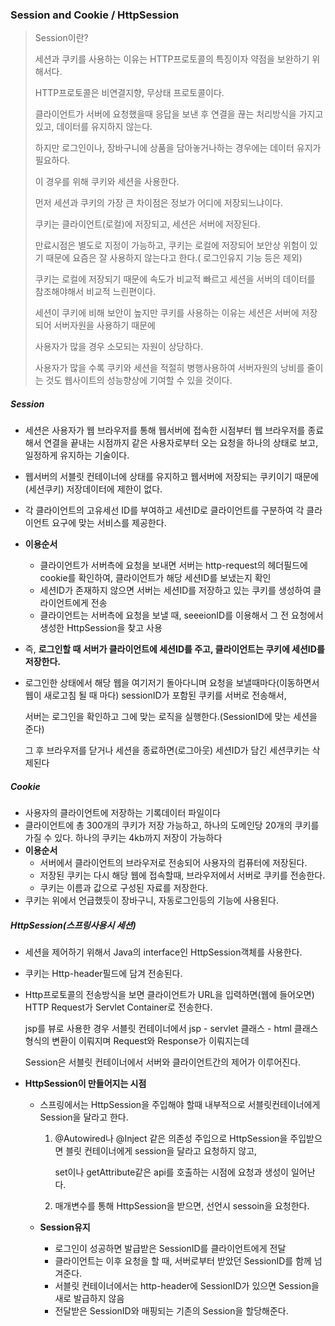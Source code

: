 ### Session and Cookie / HttpSession

> Session이란?
>
> 세션과 쿠키를 사용하는 이유는 HTTP프로토콜의 특징이자 약점을 보완하기 위해서다.
>
> HTTP프로토콜은 비연결지향, 무상태 프로토콜이다. 
>
> 클라이언트가 서버에 요청했을때 응답을 보낸 후 연결을 끊는 처리방식을 가지고 있고, 데이터를 유지하지 않는다.
>
> 하지만 로그인이나, 장바구니에 상품을 담아놓거나하는 경우에는 데이터 유지가 필요하다.
>
> 이 경우를 위해 쿠키와 세션을 사용한다. 
>
> 먼저 세션과 쿠키의 가장 큰 차이점은 정보가 어디에 저장되느냐이다.
>
> 쿠키는 클라이언트(로컬)에 저장되고, 세션은 서버에 저장된다.
>
> 만료시점은 별도로 지정이 가능하고, 쿠키는 로컬에 저장되어 보안상 위험이 있기 때문에 요즘은 잘 사용하지 않는다고 한다.( 로그인유지 기능 등은 제외)
>
> 쿠키는 로컬에 저장되기 때문에 속도가 비교적 빠르고 세션을 서버의 데이터를 참조해야해서 비교적 느린편이다.
>
> 세션이 쿠키에 비해 보안이 높지만 쿠키를 사용하는 이유는 세션은 서버에 저장되어 서버자원을 사용하기 때문에 
>
> 사용자가 많을 경우 소모되는 자원이 상당하다. 
>
> 사용자가 많을 수록 쿠키와 세션을 적절히 병행사용하여 서버자원의 낭비를 줄이는 것도 웹사이트의 성능향상에 기여할 수 있을 것이다.

##### Session

- 세션은 사용자가 웹 브라우저를 통해 웹서버에 접속한 시점부터 웹 브라우저를 종료해서 연결을 끝내는 시점까지 같은 사용자로부터 오는 요청을 하나의 상태로 보고, 일정하게 유지하는 기술이다.

- 웹서버의 서블릿 컨테이너에 상태를 유지하고 웹서버에 저장되는 쿠키이기 때문에(세션쿠키) 저장데이터에 제한이 없다.

- 각 클라이언트의 고유세선 ID를 부여하고 세션ID로 클라이언트를 구분하여 각 클라이언트 요구에 맞는 서비스를 제공한다.

- **이용순서**

  - 클라이언트가 서버측에 요청을 보내면 서버는 http-request의 헤더필드에 cookie를 확인하여, 클라이언트가 해당 세션ID를 보냈는지 확인
  - 세션ID가 존재하지 않으면 서버는 세션ID를 저장하고 있는 쿠키를 생성하여 클라이언트에게 전송
  - 클라이언트는 서버측에 요청을 보낼 때, seeeionID를 이용해서 그 전 요청에서 생성한 HttpSession을 찾고 사용

- 즉, **로그인할 때 서버가 클라이언트에 세션ID를 주고, 클라이언트는 쿠키에 세션ID를 저장한다.**

- 로그인한 상태에서 해당 웹을 여기저기 돌아다니며 요청을 보낼때마다(이동하면서 웹이 새로고침 될 때 마다) sessionID가 포함된 쿠키를 서버로 전송해서,

  서버는 로그인을 확인하고 그에 맞는 로직을 실행한다.(SessionID에 맞는 세션을 준다) 

  그 후 브라우저를 닫거나 세션을 종료하면(로그아웃) 세션ID가 담긴 세션쿠키는 삭제된다

##### Cookie

- 사용자의 클라이언트에 저장하는 기록데이터 파일이다
- 클라이언트에 총 300개의 쿠키가 저장 가능하고, 하나의 도메인당 20개의 쿠키를 가질 수 있다. 하나의 쿠키는 4kb까지 저장이 가능하다
- **이용순서**
  - 서버에서 클라이언트의 브라우저로 전송되어 사용자의 컴퓨터에 저장된다.
  - 저장된 쿠키는 다시 해당 웹에 접속할때, 브라우저에서 서버로 쿠키를 전송한다.
  - 쿠키는 이름과 값으로 구성된 자료를 저장한다.
- 쿠키는 위에서 언급했듯이 장바구니, 자동로그인등의 기능에 사용된다.

##### HttpSession(스프링사용시 세션)

- 세션을 제어하기 위해서 Java의 interface인 HttpSession객체를 사용한다.

- 쿠키는 Http-header필드에 담겨 전송된다.

- Http프로토콜의 전송방식을 보면 클라이언트가 URL을 입력하면(웹에 들어오면) HTTP Request가 Servlet Container로 전송한다.

  jsp를 뷰로 사용한 경우 서블릿 컨테이너에서 jsp - servlet 클래스 - html 클래스 형식의 변환이 이뤄지며 Request와 Response가 이뤄지는데

  Session은 서블릿 컨테이너에서 서버와 클라이언트간의 제어가 이루어진다.

- **HttpSession이 만들어지는 시점**

  - 스프링에서는 HttpSession을 주입해야 할때 내부적으로 서블릿컨테이너에게 Session을 달라고 한다.

    1. @Autowired나 @Inject 같은 의존성 주입으로 HttpSession을 주입받으면 블릿 컨테이너에게 session을 달라고 요청하지 않고,

       set이나 getAttribute같은 api를 호출하는 시점에 요청과 생성이 일어난다.

    2. 매개변수를 통해 HttpSession을 받으면, 선언시 sessoin을 요청한다.

  - **Session유지**

    - 로그인이 성공하면 발급받은 SessionID를 클라이언트에게 전달
    - 클라이언트는 이후 요청을 할 때, 서버로부터 받았던 SessionID를 함께 넘겨준다.
    - 서블릿 컨테이너에서는 http-header에 SessionID가 있으면 Session을 새로 발급하지 않음
    - 전달받은 SessionID와 매핑되는 기존의 Session을 할당해준다.
